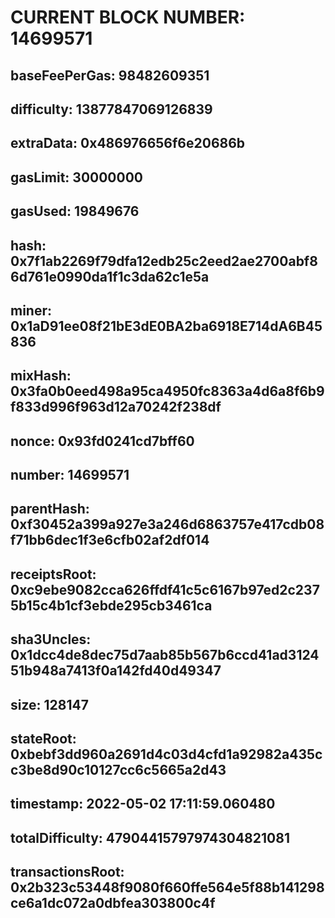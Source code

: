 # CURRENT BLOCK NUMBER: 14699571

## baseFeePerGas: 98482609351
## difficulty: 13877847069126839
## extraData: 0x486976656f6e20686b
## gasLimit: 30000000
## gasUsed: 19849676
## hash: 0x7f1ab2269f79dfa12edb25c2eed2ae2700abf86d761e0990da1f1c3da62c1e5a
## miner: 0x1aD91ee08f21bE3dE0BA2ba6918E714dA6B45836
## mixHash: 0x3fa0b0eed498a95ca4950fc8363a4d6a8f6b9f833d996f963d12a70242f238df
## nonce: 0x93fd0241cd7bff60
## number: 14699571
## parentHash: 0xf30452a399a927e3a246d6863757e417cdb08f71bb6dec1f3e6cfb02af2df014
## receiptsRoot: 0xc9ebe9082cca626ffdf41c5c6167b97ed2c2375b15c4b1cf3ebde295cb3461ca
## sha3Uncles: 0x1dcc4de8dec75d7aab85b567b6ccd41ad312451b948a7413f0a142fd40d49347
## size: 128147
## stateRoot: 0xbebf3dd960a2691d4c03d4cfd1a92982a435cc3be8d90c10127cc6c5665a2d43
## timestamp: 2022-05-02 17:11:59.060480
## totalDifficulty: 47904415797974304821081
## transactionsRoot: 0x2b323c53448f9080f660ffe564e5f88b141298ce6a1dc072a0dbfea303800c4f
